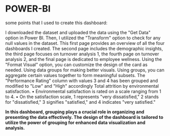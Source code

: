 # POWER-BI 
some points that I used to create this dashboard:

I downloaded the dataset and uploaded the data using the "Get Data" option in
Power BI. Then, I utilized the "Transform" option to check for any null values
in the dataset.
This first page provides an overview of all the four dashboards I created. The second
page includes the demographic insights, the third page focuses on turnover analysis 1, the
fourth page on turnover analysis 2, and the final page is dedicated to employee wellness.
Using the "Format Visual" option, you can customize the design of the card as
needed.
Using data groups for making better visuals. Using groups, you
can aggregate certain values together to form meaningful subsets.
The "Performance Rating" column with values 3 and 4 has been
grouped and modified to "Low" and "High" accordingly
Total attrition by environmental satisfaction.
• Environmental satisfaction is rated on a scale ranging from 1 to 4.
• On the satisfaction scale, 1 represents "very dissatisfied," 2 stands
for "dissatisfied," 3 signifies "satisfied," and 4 indicates "very
satisfied."

**In this dashboard, grouping plays a crucial role in organizing and
presenting the data effectively. The design of the dashboard is
tailored to utilize the power of grouping for enhanced data
visualization and analysis.**
